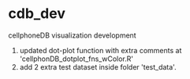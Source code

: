 # cdb_dev
cellphoneDB visualization development
1. updated dot-plot function with extra comments at 'cellphonDB_dotplot_fns_wColor.R'
2. add 2 extra test dataset inside folder 'test_data'.
